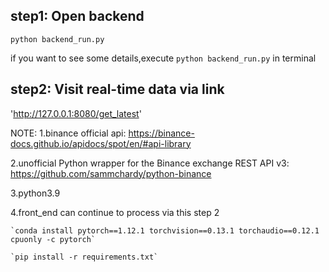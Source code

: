 ## step1: Open backend 
`python backend_run.py`

if you want to see some details,execute `python backend_run.py` in terminal


## step2: Visit real-time data via link
'http://127.0.0.1:8080/get_latest'


NOTE:
1.binance official api: https://binance-docs.github.io/apidocs/spot/en/#api-library

2.unofficial Python wrapper for the Binance exchange REST API v3: https://github.com/sammchardy/python-binance

3.python3.9

4.front_end can continue to process via this step 2

    `conda install pytorch==1.12.1 torchvision==0.13.1 torchaudio==0.12.1 cpuonly -c pytorch`

    `pip install -r requirements.txt`

